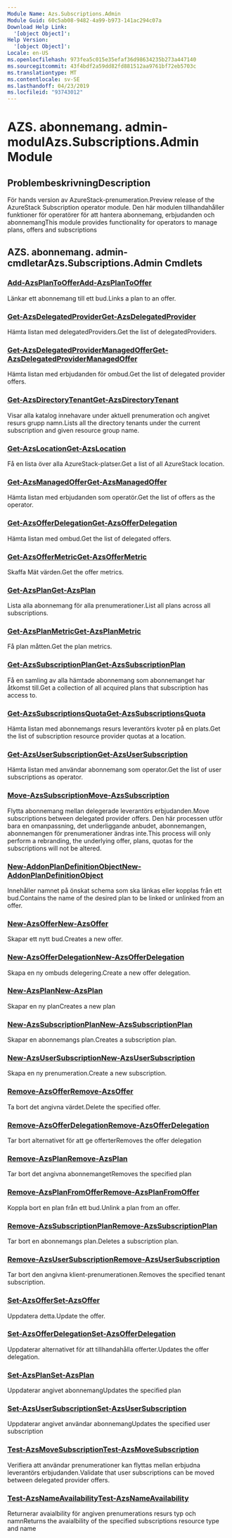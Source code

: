 ```yaml
---
Module Name: Azs.Subscriptions.Admin
Module Guid: 60c5ab08-9482-4a99-b973-141ac294c07a
Download Help Link:
  '[object Object]': 
Help Version:
  '[object Object]': 
Locale: en-US
ms.openlocfilehash: 973fea5c015e35efaf36d98634235b273a447140
ms.sourcegitcommit: 43f4bdf2a59dd82fd881512aa9761bf72eb5703c
ms.translationtype: MT
ms.contentlocale: sv-SE
ms.lasthandoff: 04/23/2019
ms.locfileid: "93743012"
---
```

# <span data-ttu-id="7db95-101">AZS. abonnemang. admin-modul</span><span class="sxs-lookup"><span data-stu-id="7db95-101">Azs.Subscriptions.Admin Module</span></span>
## <span data-ttu-id="7db95-102">Problembeskrivning</span><span class="sxs-lookup"><span data-stu-id="7db95-102">Description</span></span>
<span data-ttu-id="7db95-103">För hands version av AzureStack-prenumeration.</span><span class="sxs-lookup"><span data-stu-id="7db95-103">Preview release of the AzureStack Subscription operator module.</span></span>  <span data-ttu-id="7db95-104">Den här modulen tillhandahåller funktioner för operatörer för att hantera abonnemang, erbjudanden och abonnemang</span><span class="sxs-lookup"><span data-stu-id="7db95-104">This module provides functionality for operators to manage plans, offers and subscriptions</span></span>

## <span data-ttu-id="7db95-105">AZS. abonnemang. admin-cmdletar</span><span class="sxs-lookup"><span data-stu-id="7db95-105">Azs.Subscriptions.Admin Cmdlets</span></span>
### [<span data-ttu-id="7db95-106">Add-AzsPlanToOffer</span><span class="sxs-lookup"><span data-stu-id="7db95-106">Add-AzsPlanToOffer</span></span>](Add-AzsPlanToOffer.md)
<span data-ttu-id="7db95-107">Länkar ett abonnemang till ett bud.</span><span class="sxs-lookup"><span data-stu-id="7db95-107">Links a plan to an offer.</span></span>

### [<span data-ttu-id="7db95-108">Get-AzsDelegatedProvider</span><span class="sxs-lookup"><span data-stu-id="7db95-108">Get-AzsDelegatedProvider</span></span>](Get-AzsDelegatedProvider.md)
<span data-ttu-id="7db95-109">Hämta listan med delegatedProviders.</span><span class="sxs-lookup"><span data-stu-id="7db95-109">Get the list of delegatedProviders.</span></span>

### [<span data-ttu-id="7db95-110">Get-AzsDelegatedProviderManagedOffer</span><span class="sxs-lookup"><span data-stu-id="7db95-110">Get-AzsDelegatedProviderManagedOffer</span></span>](Get-AzsDelegatedProviderManagedOffer.md)
<span data-ttu-id="7db95-111">Hämta listan med erbjudanden för ombud.</span><span class="sxs-lookup"><span data-stu-id="7db95-111">Get the list of delegated provider offers.</span></span>

### [<span data-ttu-id="7db95-112">Get-AzsDirectoryTenant</span><span class="sxs-lookup"><span data-stu-id="7db95-112">Get-AzsDirectoryTenant</span></span>](Get-AzsDirectoryTenant.md)
<span data-ttu-id="7db95-113">Visar alla katalog innehavare under aktuell prenumeration och angivet resurs grupp namn.</span><span class="sxs-lookup"><span data-stu-id="7db95-113">Lists all the directory tenants under the current subscription and given resource group name.</span></span>

### [<span data-ttu-id="7db95-114">Get-AzsLocation</span><span class="sxs-lookup"><span data-stu-id="7db95-114">Get-AzsLocation</span></span>](Get-AzsLocation.md)
<span data-ttu-id="7db95-115">Få en lista över alla AzureStack-platser.</span><span class="sxs-lookup"><span data-stu-id="7db95-115">Get a list of all AzureStack location.</span></span>

### [<span data-ttu-id="7db95-116">Get-AzsManagedOffer</span><span class="sxs-lookup"><span data-stu-id="7db95-116">Get-AzsManagedOffer</span></span>](Get-AzsManagedOffer.md)
<span data-ttu-id="7db95-117">Hämta listan med erbjudanden som operatör.</span><span class="sxs-lookup"><span data-stu-id="7db95-117">Get the list of offers as the operator.</span></span>

### [<span data-ttu-id="7db95-118">Get-AzsOfferDelegation</span><span class="sxs-lookup"><span data-stu-id="7db95-118">Get-AzsOfferDelegation</span></span>](Get-AzsOfferDelegation.md)
<span data-ttu-id="7db95-119">Hämta listan med ombud.</span><span class="sxs-lookup"><span data-stu-id="7db95-119">Get the list of delegated offers.</span></span>

### [<span data-ttu-id="7db95-120">Get-AzsOfferMetric</span><span class="sxs-lookup"><span data-stu-id="7db95-120">Get-AzsOfferMetric</span></span>](Get-AzsOfferMetric.md)
<span data-ttu-id="7db95-121">Skaffa Mät värden.</span><span class="sxs-lookup"><span data-stu-id="7db95-121">Get the offer metrics.</span></span>

### [<span data-ttu-id="7db95-122">Get-AzsPlan</span><span class="sxs-lookup"><span data-stu-id="7db95-122">Get-AzsPlan</span></span>](Get-AzsPlan.md)
<span data-ttu-id="7db95-123">Lista alla abonnemang för alla prenumerationer.</span><span class="sxs-lookup"><span data-stu-id="7db95-123">List all plans across all subscriptions.</span></span>

### [<span data-ttu-id="7db95-124">Get-AzsPlanMetric</span><span class="sxs-lookup"><span data-stu-id="7db95-124">Get-AzsPlanMetric</span></span>](Get-AzsPlanMetric.md)
<span data-ttu-id="7db95-125">Få plan måtten.</span><span class="sxs-lookup"><span data-stu-id="7db95-125">Get the plan metrics.</span></span>

### [<span data-ttu-id="7db95-126">Get-AzsSubscriptionPlan</span><span class="sxs-lookup"><span data-stu-id="7db95-126">Get-AzsSubscriptionPlan</span></span>](Get-AzsSubscriptionPlan.md)
<span data-ttu-id="7db95-127">Få en samling av alla hämtade abonnemang som abonnemanget har åtkomst till.</span><span class="sxs-lookup"><span data-stu-id="7db95-127">Get a collection of all acquired plans that subscription has access to.</span></span>

### [<span data-ttu-id="7db95-128">Get-AzsSubscriptionsQuota</span><span class="sxs-lookup"><span data-stu-id="7db95-128">Get-AzsSubscriptionsQuota</span></span>](Get-AzsSubscriptionsQuota.md)
<span data-ttu-id="7db95-129">Hämta listan med abonnemangs resurs leverantörs kvoter på en plats.</span><span class="sxs-lookup"><span data-stu-id="7db95-129">Get the list of subscription resource provider quotas at a location.</span></span>

### [<span data-ttu-id="7db95-130">Get-AzsUserSubscription</span><span class="sxs-lookup"><span data-stu-id="7db95-130">Get-AzsUserSubscription</span></span>](Get-AzsUserSubscription.md)
<span data-ttu-id="7db95-131">Hämta listan med användar abonnemang som operator.</span><span class="sxs-lookup"><span data-stu-id="7db95-131">Get the list of user subscriptions as operator.</span></span>

### [<span data-ttu-id="7db95-132">Move-AzsSubscription</span><span class="sxs-lookup"><span data-stu-id="7db95-132">Move-AzsSubscription</span></span>](Move-AzsSubscription.md)
<span data-ttu-id="7db95-133">Flytta abonnemang mellan delegerade leverantörs erbjudanden.</span><span class="sxs-lookup"><span data-stu-id="7db95-133">Move subscriptions between delegated provider offers.</span></span>
<span data-ttu-id="7db95-134">Den här processen utför bara en omanpassning, det underliggande anbudet, abonnemangen, abonnemangen för prenumerationer ändras inte.</span><span class="sxs-lookup"><span data-stu-id="7db95-134">This process will only perform a rebranding, the underlying offer, plans, quotas for the subscriptions will not be altered.</span></span>

### [<span data-ttu-id="7db95-135">New-AddonPlanDefinitionObject</span><span class="sxs-lookup"><span data-stu-id="7db95-135">New-AddonPlanDefinitionObject</span></span>](New-AddonPlanDefinitionObject.md)
<span data-ttu-id="7db95-136">Innehåller namnet på önskat schema som ska länkas eller kopplas från ett bud.</span><span class="sxs-lookup"><span data-stu-id="7db95-136">Contains the name of the desired plan to be linked or unlinked from an offer.</span></span>

### [<span data-ttu-id="7db95-137">New-AzsOffer</span><span class="sxs-lookup"><span data-stu-id="7db95-137">New-AzsOffer</span></span>](New-AzsOffer.md)
<span data-ttu-id="7db95-138">Skapar ett nytt bud.</span><span class="sxs-lookup"><span data-stu-id="7db95-138">Creates a new offer.</span></span>

### [<span data-ttu-id="7db95-139">New-AzsOfferDelegation</span><span class="sxs-lookup"><span data-stu-id="7db95-139">New-AzsOfferDelegation</span></span>](New-AzsOfferDelegation.md)
<span data-ttu-id="7db95-140">Skapa en ny ombuds delegering.</span><span class="sxs-lookup"><span data-stu-id="7db95-140">Create a new offer delegation.</span></span>

### [<span data-ttu-id="7db95-141">New-AzsPlan</span><span class="sxs-lookup"><span data-stu-id="7db95-141">New-AzsPlan</span></span>](New-AzsPlan.md)
<span data-ttu-id="7db95-142">Skapar en ny plan</span><span class="sxs-lookup"><span data-stu-id="7db95-142">Creates a new plan</span></span>

### [<span data-ttu-id="7db95-143">New-AzsSubscriptionPlan</span><span class="sxs-lookup"><span data-stu-id="7db95-143">New-AzsSubscriptionPlan</span></span>](New-AzsSubscriptionPlan.md)
<span data-ttu-id="7db95-144">Skapar en abonnemangs plan.</span><span class="sxs-lookup"><span data-stu-id="7db95-144">Creates a subscription plan.</span></span>

### [<span data-ttu-id="7db95-145">New-AzsUserSubscription</span><span class="sxs-lookup"><span data-stu-id="7db95-145">New-AzsUserSubscription</span></span>](New-AzsUserSubscription.md)
<span data-ttu-id="7db95-146">Skapa en ny prenumeration.</span><span class="sxs-lookup"><span data-stu-id="7db95-146">Create a new subscription.</span></span>

### [<span data-ttu-id="7db95-147">Remove-AzsOffer</span><span class="sxs-lookup"><span data-stu-id="7db95-147">Remove-AzsOffer</span></span>](Remove-AzsOffer.md)
<span data-ttu-id="7db95-148">Ta bort det angivna värdet.</span><span class="sxs-lookup"><span data-stu-id="7db95-148">Delete the specified offer.</span></span>

### [<span data-ttu-id="7db95-149">Remove-AzsOfferDelegation</span><span class="sxs-lookup"><span data-stu-id="7db95-149">Remove-AzsOfferDelegation</span></span>](Remove-AzsOfferDelegation.md)
<span data-ttu-id="7db95-150">Tar bort alternativet för att ge offerter</span><span class="sxs-lookup"><span data-stu-id="7db95-150">Removes the offer delegation</span></span>

### [<span data-ttu-id="7db95-151">Remove-AzsPlan</span><span class="sxs-lookup"><span data-stu-id="7db95-151">Remove-AzsPlan</span></span>](Remove-AzsPlan.md)
<span data-ttu-id="7db95-152">Tar bort det angivna abonnemanget</span><span class="sxs-lookup"><span data-stu-id="7db95-152">Removes the specified plan</span></span>

### [<span data-ttu-id="7db95-153">Remove-AzsPlanFromOffer</span><span class="sxs-lookup"><span data-stu-id="7db95-153">Remove-AzsPlanFromOffer</span></span>](Remove-AzsPlanFromOffer.md)
<span data-ttu-id="7db95-154">Koppla bort en plan från ett bud.</span><span class="sxs-lookup"><span data-stu-id="7db95-154">Unlink a plan from an offer.</span></span>

### [<span data-ttu-id="7db95-155">Remove-AzsSubscriptionPlan</span><span class="sxs-lookup"><span data-stu-id="7db95-155">Remove-AzsSubscriptionPlan</span></span>](Remove-AzsSubscriptionPlan.md)
<span data-ttu-id="7db95-156">Tar bort en abonnemangs plan.</span><span class="sxs-lookup"><span data-stu-id="7db95-156">Deletes a subscription plan.</span></span>

### [<span data-ttu-id="7db95-157">Remove-AzsUserSubscription</span><span class="sxs-lookup"><span data-stu-id="7db95-157">Remove-AzsUserSubscription</span></span>](Remove-AzsUserSubscription.md)
<span data-ttu-id="7db95-158">Tar bort den angivna klient-prenumerationen.</span><span class="sxs-lookup"><span data-stu-id="7db95-158">Removes the specified tenant subscription.</span></span>

### [<span data-ttu-id="7db95-159">Set-AzsOffer</span><span class="sxs-lookup"><span data-stu-id="7db95-159">Set-AzsOffer</span></span>](Set-AzsOffer.md)
<span data-ttu-id="7db95-160">Uppdatera detta.</span><span class="sxs-lookup"><span data-stu-id="7db95-160">Update the offer.</span></span>

### [<span data-ttu-id="7db95-161">Set-AzsOfferDelegation</span><span class="sxs-lookup"><span data-stu-id="7db95-161">Set-AzsOfferDelegation</span></span>](Set-AzsOfferDelegation.md)
<span data-ttu-id="7db95-162">Uppdaterar alternativet för att tillhandahålla offerter.</span><span class="sxs-lookup"><span data-stu-id="7db95-162">Updates the offer delegation.</span></span>

### [<span data-ttu-id="7db95-163">Set-AzsPlan</span><span class="sxs-lookup"><span data-stu-id="7db95-163">Set-AzsPlan</span></span>](Set-AzsPlan.md)
<span data-ttu-id="7db95-164">Uppdaterar angivet abonnemang</span><span class="sxs-lookup"><span data-stu-id="7db95-164">Updates the specified plan</span></span>

### [<span data-ttu-id="7db95-165">Set-AzsUserSubscription</span><span class="sxs-lookup"><span data-stu-id="7db95-165">Set-AzsUserSubscription</span></span>](Set-AzsUserSubscription.md)
<span data-ttu-id="7db95-166">Uppdaterar angivet användar abonnemang</span><span class="sxs-lookup"><span data-stu-id="7db95-166">Updates the specified user subscription</span></span>

### [<span data-ttu-id="7db95-167">Test-AzsMoveSubscription</span><span class="sxs-lookup"><span data-stu-id="7db95-167">Test-AzsMoveSubscription</span></span>](Test-AzsMoveSubscription.md)
<span data-ttu-id="7db95-168">Verifiera att användar prenumerationer kan flyttas mellan erbjudna leverantörs erbjudanden.</span><span class="sxs-lookup"><span data-stu-id="7db95-168">Validate that user subscriptions can be moved between delegated provider offers.</span></span>

### [<span data-ttu-id="7db95-169">Test-AzsNameAvailability</span><span class="sxs-lookup"><span data-stu-id="7db95-169">Test-AzsNameAvailability</span></span>](Test-AzsNameAvailability.md)
<span data-ttu-id="7db95-170">Returnerar avaialbility för angiven prenumerations resurs typ och namn</span><span class="sxs-lookup"><span data-stu-id="7db95-170">Returns the avaialbility of the specified subscriptions resource type and name</span></span>

